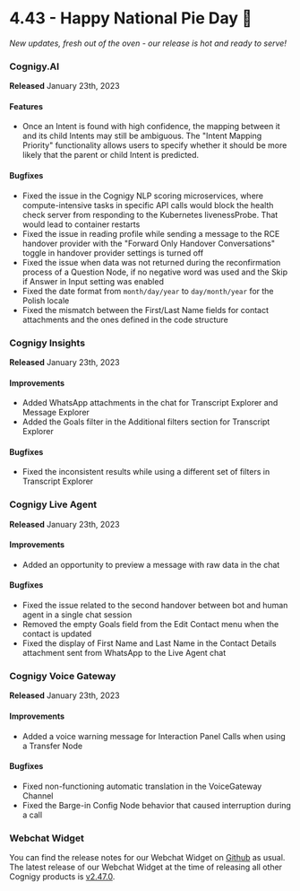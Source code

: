 # 4.43 - Happy National Pie Day 🥧

*New updates, fresh out of the oven - our release is hot and ready to serve!*

### Cognigy.AI

**Released** January 23th, 2023

#### Features

- Once an Intent is found with high confidence, the mapping between it and its child Intents may still be ambiguous. The "Intent Mapping Priority" functionality allows users to specify whether it should be more likely that the parent or child Intent is predicted.

#### Bugfixes

- Fixed the issue in the Cognigy NLP scoring microservices, where compute-intensive tasks in specific API calls would block the health check server from responding to the Kubernetes livenessProbe. That would lead to container restarts 
- Fixed the issue in reading profile while sending a message to the RCE handover provider with the "Forward Only Handover Conversations" toggle in handover provider settings is turned off 
- Fixed the issue when data was not returned during the reconfirmation process of a Question Node, if no negative word was used and the Skip if Answer in Input setting was enabled 
- Fixed the date format from `month/day/year` to `day/month/year` for the Polish locale
- Fixed the mismatch between the First/Last Name fields for contact attachments and the ones defined in the code structure

### Cognigy Insights

**Released** January 23th, 2023

#### Improvements

- Added WhatsApp attachments in the chat for Transcript Explorer and Message Explorer 
- Added the Goals filter in the Additional filters section for Transcript Explorer
  
#### Bugfixes

- Fixed the inconsistent results while using a different set of filters in Transcript Explorer 

### Cognigy Live Agent

**Released** January 23th, 2023

#### Improvements

- Added an opportunity to preview a message with raw data in the chat

#### Bugfixes

- Fixed the issue related to the second handover between bot and human agent in a single chat session
- Removed the empty Goals field from the Edit Contact menu when the contact is updated 
- Fixed the display of First Name and Last Name in the Contact Details attachment sent from WhatsApp to the Live Agent chat 

### Cognigy Voice Gateway

**Released** January 23th, 2023

#### Improvements

- Added a voice warning message for Interaction Panel Calls when using a Transfer Node

#### Bugfixes

- Fixed non-functioning automatic translation in the VoiceGateway Channel 
- Fixed the Barge-in Config Node behavior that caused interruption during a call

### Webchat Widget

You can find the release notes for our Webchat Widget on [Github](https://github.com/Cognigy/WebchatWidget/releases) as usual. The latest release of our Webchat Widget at the time of releasing all other Cognigy products is [v2.47.0](https://github.com/Cognigy/WebchatWidget/releases/tag/v2.47.0).
